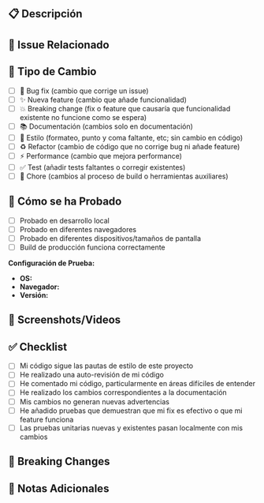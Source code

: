 ## 📋 Descripción
<!-- Describe claramente qué hace este PR -->

## 🔗 Issue Relacionado
<!-- Si resuelve un issue, úsalo aquí: Fixes #123 -->

## 🔄 Tipo de Cambio
- [ ] 🐛 Bug fix (cambio que corrige un issue)
- [ ] ✨ Nueva feature (cambio que añade funcionalidad)
- [ ] 💥 Breaking change (fix o feature que causaría que funcionalidad existente no funcione como se espera)
- [ ] 📚 Documentación (cambios solo en documentación)
- [ ] 🎨 Estilo (formateo, punto y coma faltante, etc; sin cambio en código)
- [ ] ♻️ Refactor (cambio de código que no corrige bug ni añade feature)
- [ ] ⚡ Performance (cambio que mejora performance)
- [ ] ✅ Test (añadir tests faltantes o corregir existentes)
- [ ] 🔧 Chore (cambios al proceso de build o herramientas auxiliares)

## 🧪 Cómo se ha Probado
<!-- Describe las pruebas que ejecutaste para verificar tus cambios -->
- [ ] Probado en desarrollo local
- [ ] Probado en diferentes navegadores
- [ ] Probado en diferentes dispositivos/tamaños de pantalla
- [ ] Build de producción funciona correctamente

**Configuración de Prueba:**
- **OS:** 
- **Navegador:** 
- **Versión:** 

## 📸 Screenshots/Videos
<!-- Si aplica, añade screenshots o videos que demuestren los cambios -->

## ✅ Checklist
- [ ] Mi código sigue las pautas de estilo de este proyecto
- [ ] He realizado una auto-revisión de mi código
- [ ] He comentado mi código, particularmente en áreas difíciles de entender
- [ ] He realizado los cambios correspondientes a la documentación
- [ ] Mis cambios no generan nuevas advertencias
- [ ] He añadido pruebas que demuestran que mi fix es efectivo o que mi feature funciona
- [ ] Las pruebas unitarias nuevas y existentes pasan localmente con mis cambios

## 🔄 Breaking Changes
<!-- Si hay breaking changes, descríbelos aquí -->

## 📝 Notas Adicionales
<!-- Cualquier información adicional que los revisores deban saber -->
